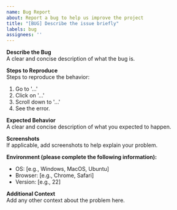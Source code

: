 ```yaml
---
name: Bug Report
about: Report a bug to help us improve the project
title: "[BUG] Describe the issue briefly"
labels: bug
assignees: ''
---
```


**Describe the Bug**  
A clear and concise description of what the bug is.

**Steps to Reproduce**  
Steps to reproduce the behavior:
1. Go to '...'
2. Click on '...'
3. Scroll down to '...'
4. See the error.

**Expected Behavior**  
A clear and concise description of what you expected to happen.

**Screenshots**  
If applicable, add screenshots to help explain your problem.

**Environment (please complete the following information):**  
- OS: [e.g., Windows, MacOS, Ubuntu]
- Browser: [e.g., Chrome, Safari]
- Version: [e.g., 22]

**Additional Context**  
Add any other context about the problem here.
